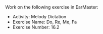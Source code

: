 Work on the following exercise in EarMaster:
- Activity: Melody Dictation
- Exercise Name: Do, Re, Me, Fa
- Exercise Number: 16.2

